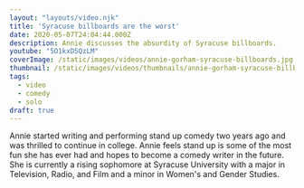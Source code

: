 ```yaml
---
layout: "layouts/video.njk"
title: 'Syracuse billboards are the worst'
date: 2020-05-07T24:04:44.000Z
description: Annie discusses the absurdity of Syracuse billboards.
youtube: "5O1kxD5QzLM"
coverImage: /static/images/videos/annie-gorham-syracuse-billboards.jpg
thumbnail: /static/images/videos/thumbnails/annie-gorham-syracuse-billboards_tn.jpg
tags:
  - video
  - comedy
  - solo
draft: true  
---
```

Annie started writing and performing stand up comedy two years ago and was thrilled to continue in college. Annie feels stand up is some of the most fun she has ever had and hopes to become a comedy writer in the future. She is currently a rising sophomore at Syracuse University with a major in Television, Radio, and Film and a minor in Women's and Gender Studies.
